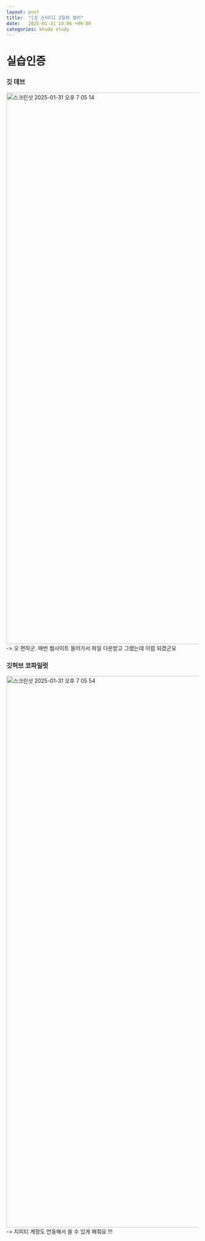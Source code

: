 ```yaml
---
layout: post
title:  "[깃 스터디] 2일차 정리"
date:   2025-01-31 19:06 +09:00
categories: khuda study
---
```

# 실습인증

### 깃 데브
<img width="1440" alt="스크린샷 2025-01-31 오후 7 05 14" src="https://github.com/user-attachments/assets/3f09cb1a-967e-4d6e-817a-5aa1c969afb1" />
-> 오 편하군. 매번 웹사이트 들어가서 파일 다운받고 그랬는데 이럼 되겠군요

### 깃허브 코파일럿
<img width="1440" alt="스크린샷 2025-01-31 오후 7 05 54" src="https://github.com/user-attachments/assets/91a98c89-12e6-4419-b0fa-67e2eef98370" />
-> 지피티 계정도 연동해서 쓸 수 있게 해줘요 !!! 
